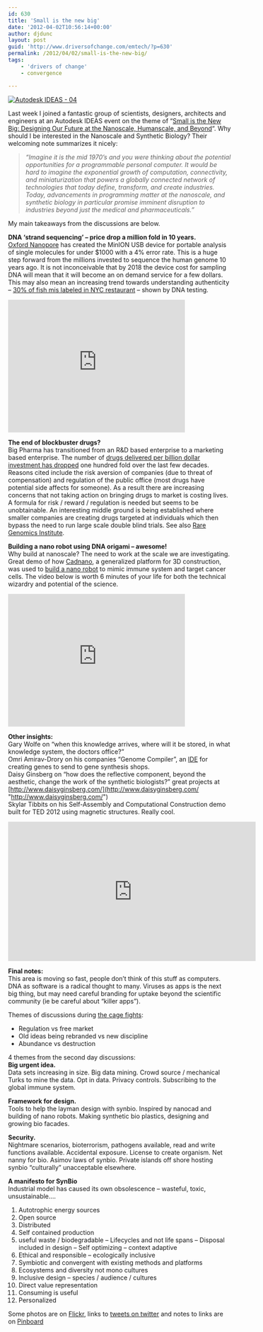 ```yaml
---
id: 630
title: 'Small is the new big'
date: '2012-04-02T10:56:14+00:00'
author: djdunc
layout: post
guid: 'http://www.driversofchange.com/emtech/?p=630'
permalink: /2012/04/02/small-is-the-new-big/
tags:
    - 'drivers of change'
    - convergence

---
```


[![Autodesk IDEAS - 04](https://i0.wp.com/farm8.staticflickr.com/7057/7038317955_1b70044748.jpg?resize=500%2C250)](http://www.flickr.com/photos/pseudonomad/7038317955/ "Autodesk IDEAS - 04 by pseudonomad, on Flickr")

Last week I joined a fantastic group of scientists, designers, architects and engineers at an Autodesk IDEAS event on the theme of “[Small is the New Big: Designing Our Future at the Nanoscale, Humanscale, and Beyond](http://usa.autodesk.com/adsk/servlet/pc/index?siteID=123112&id=18473644 "Autodesk IDEAS")“. Why should I be interested in the Nanoscale and Synthetic Biology? Their welcoming note summarizes it nicely:

> *“Imagine it is the mid 1970’s and you were thinking about the potential opportunities for a programmable personal computer. It would be hard to imagine the exponential growth of computation, connectivity, and miniaturization that powers a globally connected network of technologies that today define, transform, and create industries. Today, advancements in programming matter at the nanoscale, and synthetic biology in particular promise imminent disruption to industries beyond just the medical and pharmaceuticals.”*

My main takeaways from the discussions are below.

**DNA ‘strand sequencing’ – price drop a million fold in 10 years.**  
[Oxford Nanopore](http://www.nanoporetech.com/ "Nanopore") has created the MinION USB device for portable analysis of single molecules for under $1000 with a 4% error rate. This is a huge step forward from the millions invested to sequence the human genome 10 years ago. It is not inconceivable that by 2018 the device cost for sampling DNA will mean that it will become an on demand service for a few dollars. This may also mean an increasing trend towards understanding authenticity – [30% of fish mis labeled in NYC restaurant](http://www.consumerreports.org/cro/magazine-archive/2011/december/food/fake-fish/overview/index.htm "DNA fish testing") – shown by DNA testing.

<iframe frameborder="0" height="300" loading="lazy" src="http://player.vimeo.com/video/36907534?title=0&byline=0&portrait=0" width="400"></iframe>

**The end of blockbuster drugs?**   
Big Pharma has transitioned from an R&amp;D based enterprise to a marketing based enterprise. The number of [drugs delivered per billion dollar investment has dropped](http://www.nature.com/nrd/journal/v11/n3/full/nrd3681.html?WT.ec_id=NRD-201203 "Nature") one hundred fold over the last few decades. Reasons cited include the risk aversion of companies (due to threat of compensation) and regulation of the public office (most drugs have potential side affects for someone). As a result there are increasing concerns that not taking action on bringing drugs to market is costing lives. A formula for risk / reward / regulation is needed but seems to be unobtainable. An interesting middle ground is being established where smaller companies are creating drugs targeted at individuals which then bypass the need to run large scale double blind trials. See also [Rare Genomics Institute](http://mashable.com/2012/02/29/rare-genomics-institute/ "Rare genomics institute").

**Building a nano robot using DNA origami – awesome!**  
Why build at nanoscale? The need to work at the scale we are investigating. Great demo of how [Cadnano](http://cadnano.org/ "cadnano"), a generalized platform for 3D construction, was used to [build a nano robot](http://wyss.harvard.edu/viewpressrelease/75/ "Nano Robot") to mimic immune system and target cancer cells. The video below is worth 6 minutes of your life for both the technical wizardry and potential of the science.

<iframe frameborder="0" height="300" loading="lazy" src="http://player.vimeo.com/video/36880067?title=0&byline=0&portrait=0" width="400"></iframe>

**Other insights:**  
Gary Wolfe on “when this knowledge arrives, where will it be stored, in what knowledge system, the doctors office?”  
Omri Amirav-Drory on his companies “Genome Compiler”, an [IDE](http://en.wikipedia.org/wiki/Integrated_development_environment "wikipedia") for creating genes to send to gene synthesis shops.  
Daisy Ginsberg on “how does the reflective component, beyond the aesthetic, change the work of the synthetic biologists?” great projects at [http://www.daisyginsberg.com/](http://www.daisyginsberg.com/ "http://www.daisyginsberg.com/")  
Skylar Tibbits on his Self-Assembly and Computational Construction demo built for TED 2012 using magnetic structures. Really cool.  
<iframe frameborder="0" height="315" loading="lazy" src="http://www.youtube.com/embed/3vjQ-jWPgNs" width="560"></iframe>

**Final notes:**  
This area is moving so fast, people don’t think of this stuff as computers. DNA as software is a radical thought to many. Viruses as apps is the next big thing, but may need careful branding for uptake beyond the scientific community (ie be careful about “killer apps”).

Themes of discussions during [the cage fights](http://labs.blogs.com/its_alive_in_the_lab/2012/02/autodesk-at-ted-social-space-and-cage-match.html "Cage Fights"):

- Regulation vs free market
- Old ideas being rebranded vs new discipline
- Abundance vs destruction

4 themes from the second day discussions:  
**Big urgent idea.**  
Data sets increasing in size. Big data mining. Crowd source / mechanical Turks to mine the data. Opt in data. Privacy controls. Subscribing to the global immune system.

**Framework for design.**  
Tools to help the layman design with synbio. Inspired by nanocad and building of nano robots. Making synthetic bio plastics, designing and growing bio facades.

**Security.**  
Nightmare scenarios, bioterrorism, pathogens available, read and write functions available. Accidental exposure. License to create organism. Net nanny for bio. Asimov laws of synbio. Private islands off shore hosting synbio “culturally” unacceptable elsewhere.

**A manifesto for SynBio**  
Industrial model has caused its own obsolescence – wasteful, toxic, unsustainable….

1. Autotrophic energy sources
2. Open source
3. Distributed
4. Self contained production
5. useful waste / biodegradable – Lifecycles and not life spans – Disposal included in design – Self optimizing – context adaptive
6. Ethical and responsible – ecologically inclusive
7. Symbiotic and convergent with existing methods and platforms
8. Ecosystems and diversity not mono cultures
9. Inclusive design – species / audience / cultures
10. Direct value representation
11. Consuming is useful
12. Personalized

Some photos are on [Flickr](http://www.flickr.com/photos/pseudonomad/sets/72157629722608643/ "Flickr"), links to [tweets on twitter](https://twitter.com/#!/search/%23adskideas "twitter") and notes to links are on [Pinboard](http://pinboard.in/u:dunc/t:AutodeskIDEAS/ "Pinboard")